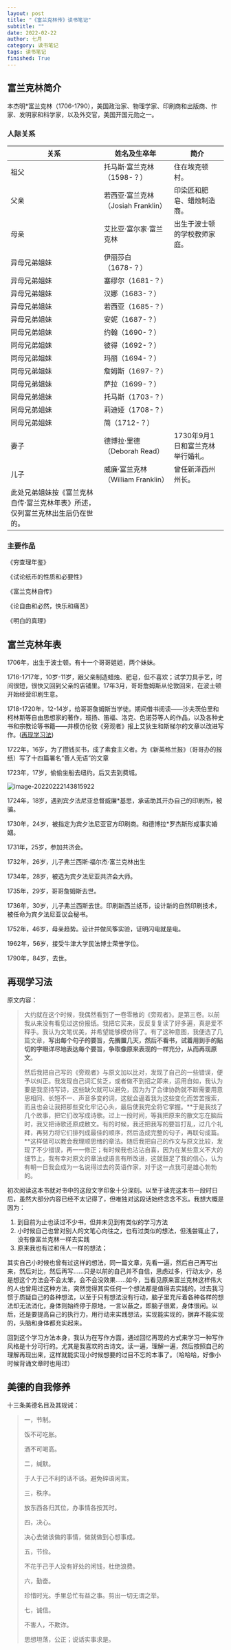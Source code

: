 ```yaml
---
layout: post
title: "《富兰克林传》读书笔记"
subtitle: ""
date: 2022-02-22
author: 七月
category: 读书笔记
tags: 读书笔记
finished: True
---
```


## 富兰克林简介

本杰明*富兰克林（1706-1790），美国政治家、物理学家、印刷商和出版商、作家、发明家和科学家，以及外交官，美国开国元勋之一。

### 人际关系

| **关系**                                                     | **姓名及生卒年**                   | **简介**                         |
| ------------------------------------------------------------ | ---------------------------------- | -------------------------------- |
| 祖父                                                         | 托马斯·富兰克林（1598-？）         | 住在埃克顿村。                   |
| 父亲                                                         | 若西亚·富兰克林（Josiah Franklin） | 印染匠和肥皂、蜡烛制造商。       |
| 母亲                                                         | 艾比亚·富尔家·富兰克林             | 出生于波士顿的学校教师家庭。     |
| 异母兄弟姐妹                                                 | 伊丽莎白（1678-？）                |                                  |
| 异母兄弟姐妹                                                 | 塞缪尔（1681-？）                  |                                  |
| 异母兄弟姐妹                                                 | 汉娜（1683-？）                    |                                  |
| 异母兄弟姐妹                                                 | 若西亚（1685-？）                  |                                  |
| 异母兄弟姐妹                                                 | 安妮（1687-？）                    |                                  |
| 同母兄弟姐妹                                                 | 约翰（1690-？）                    |                                  |
| 同母兄弟姐妹                                                 | 彼得（1692-？）                    |                                  |
| 同母兄弟姐妹                                                 | 玛丽（1694-？）                    |                                  |
| 同母兄弟姐妹                                                 | 詹姆斯（1697-？）                  |                                  |
| 同母兄弟姐妹                                                 | 萨拉（1699-？）                    |                                  |
| 同母兄弟姐妹                                                 | 托马斯（1703-？）                  |                                  |
| 同母兄弟姐妹                                                 | 莉迪娅（1708-？）                  |                                  |
| 同母兄弟姐妹                                                 | 简（1712-？）                      |                                  |
| 妻子                                                         | 德博拉·里德（Deborah Read）        | 1730年9月1日和富兰克林举行婚礼。 |
| 儿子                                                         | 威廉·富兰克林（William Franklin）  | 曾任新泽西州州长。               |
| 此处兄弟姐妹按《富兰克林自传·富兰克林年表》所述，仅列富兰克林出生后仍在世的。 |                                    |                                  |

### 主要作品

《穷查理年鉴》

《试论纸币的性质和必要性》

《富兰克林自传》

《论自由和必然，快乐和痛苦》

《明白的真理》

## 富兰克林年表

1706年，出生于波士顿。有十一个哥哥姐姐，两个妹妹。

1716-1717年，10岁-11岁，跟父亲制造蜡烛、肥皂，但不喜欢；试学刀具手艺，时间很短，很快又回到父亲的店铺里。17年3月，哥哥詹姆斯从伦敦回来，在波士顿开始经营印刷生意。

1718-1720年，12-14岁，给哥哥詹姆斯当学徒。期间借书阅读——沙夫茨伯里和柯林斯等自由思想家的著作，班扬、笛福、洛克、色诺芬等人的作品，以及各种史书和宗教论等书籍——并模仿伦敦《旁观者》报上艾狄生和斯梯尔的文章以改进写作。([再现学习法](#1.1))

1722年，16岁，为了攒钱买书，成了素食主义者。为《新英格兰报》（哥哥办的报纸）写了十四篇署名“善人无语”的文章

1723年，17岁，偷偷坐船去纽约。后又去到费城。

![image-20220222143815922](/img//image-20220222143815922.png)

1724年，18岁，遇到宾夕法尼亚总督威廉*基思，承诺助其开办自己的印刷所，被骗。

1730年，24岁，被指定为宾夕法尼亚官方印刷商。和德博拉*罗杰斯形成事实婚姻。

1731年，25岁，参加共济会。

1732年，26岁，儿子弗兰西斯·福尔杰·富兰克林出生

1734年，28岁，被选为宾夕法尼亚共济会大师。 

1735年，29岁，哥哥詹姆斯去世。

1736年，30岁，儿子弗兰西斯去世。印刷新西兰纸币，设计新的自然印刷技术，被任命为宾夕法尼亚议会秘书。

1752年，46岁，母亲趋势。设计并做风筝实验，证明闪电就是电。

1962年，56岁，接受牛津大学民法博士荣誉学位。

1790年，84岁，去世。

## <span id="1.1">再现学习法</span>

原文内容：

> 大约就在这个时候，我偶然看到了一卷零散的《旁观者》。是第三卷。以前我从来没有看见过这份报纸。我把它买来，反反复复读了好多遍，真是爱不释手。我认为文笔优美，并希望能够模仿得了。有了这种意图，我便选了几篇文章，**写出每个句子的要旨，先搁置几天，然后不看书，试着用到手的贴切的字眼详尽地表达每个要旨，争取像原来表现的一样充分，从而再现原文**。
>
> 然后我把自己写的《旁观者》与原文加以比对，发现了自己的一些错误，便予以纠正。我发现自己词汇贫乏，或者做不到招之即来，运用自如，我认为要是我坚持写诗，这些缺欠就可以避免，因为为了合律协韵就不断需要用意思相同、长短不一、声音多变的词，这就会逼着我为这些变化而苦苦搜索，而且也会让我把那些变化牢记心头，最后使我完全将它掌握。**于是我找了几个故事，把它们改写成诗歌。过上一段时间，等我把原来的散文忘在脑后时，我又把诗歌还原成散文。有的时候，我还把我写的要旨打乱，过几个礼拜，再努力将它们排列成最佳的顺序，然后造成完整的句子，再联句成篇。**这样做可以教会我理顺思绪的章法。随后我把自己的作文与原文比较，发现了不少错误，再一一修正；有时候我也沾沾自喜，因为在某些意义不大的细节上，我有幸对原文的章法或语言有所改进，这就鼓足了我的信心，认为有朝一日我会成为一名说得过去的英语作家，对于这一点我可是雄心勃勃的。

初次阅读这本书就对书中的这段文字印象十分深刻。以至于读完这本书一段时日后，虽然大部分内容已经不太记得了，但唯独对这段话始终念念不忘。我想大概是因为：

1. 到目前为止也读过不少书，但并未见到有类似的学习方法
2. 小时候自己也曾对别人的文笔心向往之，也有过类似的想法，但浅尝辄止了，没有像富兰克林一样去实践
3. 原来我也有过和伟人一样的想法；

其实自己小时候也曾有过这样的想法，同一篇文章，先看一遍，然后自己再写出来，然后对比，然后再写......只是以前的自己并不自信，思虑过多，行动太少，总是想这个方法会不会太笨，会不会没效果......如今，当看见原来富兰克林这样伟大的人也曾用过这种方法，突然觉得其实任何一个想法都是值得去实践的。过去我习惯于质疑自己的各种想法，以至于只有想法没有行动，脑子里充斥着各种各样的想法却无法消化，身体则始终停于原地，一言以蔽之，即脑子很累，身体很闲。以后，还是要提高自己的执行力，用行动来实践想法，实现能实现的，摒弃不能实现的，头脑和身体都充实起来。

回到这个学习方法本身，我认为在写作方面，通过回忆再现的方式来学习一种写作风格是十分可行的。尤其是我喜欢的古诗文。读一遍，理解一遍，然后按照自己的理解再现出来，这样就能实现小时候想要的过目不忘的本事了。（哈哈哈，好像小时候背诵文章时也用过）

## 美德的自我修养

十三条美德名目及其规诫：

> 一，节制。
>
> 饭不可吃胀。
>
> 酒不可喝高。
>
> 二，缄默。
>
> 于人于己不利的话不谈。避免碎语闲言。
>
> 三，秩序。
>
> 放东西各归其位，办事情各按其时。
>
> 四，决心。
>
> 决心去做该做的事情，做就做到心想事成。
>
> 五，节俭。
>
> 不花于己于人没有好处的闲钱，杜绝浪费。
>
> 六，勤奋。
>
> 珍惜时光。手里总忙有益之事。剪出一切无谓之举。
>
> 七，诚信。
>
> 不害人，不欺诈。
>
> 思想坦荡，公正；说话实事求是。